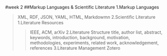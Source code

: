 #week 2
##Markup Languages & Scientific Literature
1.Markup Languages
>XML, RDF, JSON, YAML, HTML, Markdowmn
2.Scientiﬁc Literature
>1.Literature Resources
>>IEEE, ACM, arXiv
>2.Literature Structure
>>title, author list, abstract, keywords, introduction, background, motivation, methodologies, experiments, related work, acknowledgement, references
>3.Literature Management
>>Zotero

